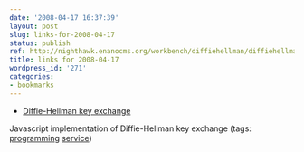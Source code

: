```yaml
---
date: '2008-04-17 16:37:39'
layout: post
slug: links-for-2008-04-17
status: publish
ref: http://nighthawk.enanocms.org/workbench/diffiehellman/diffiehellman.php
title: links for 2008-04-17
wordpress_id: '271'
categories:
- bookmarks
---
```




  * [Diffie-Hellman key exchange](http://nighthawk.enanocms.org/workbench/diffiehellman/diffiehellman.php)




Javascript implementation of Diffie-Hellman key exchange (tags: [programming](http://del.icio.us/eob/programming) [service](http://del.icio.us/eob/service))






